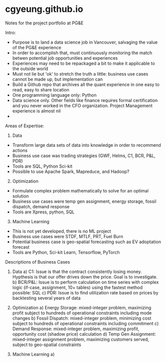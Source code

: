 # cgyeung.github.io

Notes for the project portfolio at PG&E

Intro: 
  * Purpose is to land a data science job in Vancouver, salvaging the value of the PG&E experience
  * In order to accomplish that, must continuously monitoring the match betwen potential job opportunities and experiences
  * Experiences may need to be repackaged a bit to make it applicable to the outside world
  * Must not lie but 'ok' to stretch the truth a little: business use cases cannot be made up, but implementation can
  * Build a Github repo that archives all the quant experience in one easy to read, easy to share location
  * One programming language only: Python
  * Data science only. Other fields like finance requires formal certification and you never worked in the CFO organization. Project Management experience is almost nil
  * 

Areas of Expertise:
1) Data
  * Transform large data sets of data into knowledge in order to recommend actions
  * Business use case was trading strategies (GWF, Helms, C1, BCR, P&L, PDR)
  * Tools are SQL, Python Sci-kit
  * Possible to use Apache Spark, Mapreduce, and Hadoop?

2) Optimization
  * Formulate complex problem mathematically to solve for an optimal solution
  * Business use cases were temp gen assignment, energy storage, fossil dispatch, demand response
  * Tools are Xpress, python, SQL

3) Machine Learning
  * This is not yet developed, there is no ML project
  * Business use cases were STDF, MTLF, PRT, Fuel Burn
  * Potential business case is geo-spatial forecasting such as EV adoptation forecast
  * Tools are Python, Sci-kit Learn, Tensorflow, PyTorch

Descriptions of Business Cases
1) Data
  a) C1: Issue is that the contract consistently losing money. Hypthesis is that our offer drives down the price. Goal is to investigate.
  b) BCR/P&L: Issue is to perform calculation on time series with complex logic (if-case, assignment, 10+ tables)  using the fastest method possible: SQL 
  c) PDR: Issue is to find utilization rate based on prices by backtesting several years of data
  
2) Optimization
  a) Energy Storage: mixed-integer problem, maximizing profit subject to hundreds of operational constraints including mode changes
  b) Fossil Dispatch: mixed-integer problem, minimizing cost subject to hundreds of operational constraints including commitment
  c) Demand Response: mixed-integer problem, maximizing profit, opportunity cost (shadow price) calculation
  d) Temp Gen Assignment: mixed-integer assignment problem, maximizing customers served, subject to geo-spatial constraints

3) Machine Learning
  a) 
